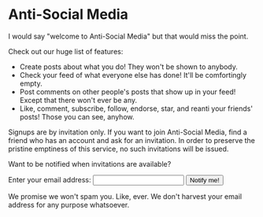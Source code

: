 Anti-Social Media
=================

I would say "welcome to Anti-Social Media" but that would miss the point.

Check out our huge list of features:

* Create posts about what you do! They won't be shown to anybody.
* Check your feed of what everyone else has done! It'll be comfortingly empty.
* Post comments on other people's posts that show up in your feed! Except that
  there won't ever be any.
* Like, comment, subscribe, follow, endorse, star, and reanti your friends'
  posts! Those you can see, anyhow.

Signups are by invitation only. If you want to join Anti-Social Media, find a
friend who has an account and ask for an invitation. In order to preserve the
pristine emptiness of this service, no such invitations will be issued.

Want to be notified when invitations are available?
<form action="signup">Enter your email address: <input type=email> <input type=submit value="Notify me!"></form>
We promise we won't spam you. Like, ever. We don't harvest your email address
for any purpose whatsoever.
